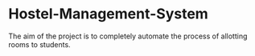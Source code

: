 # Hostel-Management-System
The aim of the project is to completely automate the process of allotting rooms to students.
